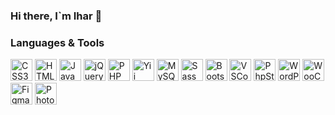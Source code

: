 ### Hi there, I`m Ihar 👋

### Languages & Tools
<p>
  <img src="https://cdn.jsdelivr.net/gh/devicons/devicon/icons/css3/css3-original.svg" width="35" height="35" alt="CSS3">
  <img src="https://cdn.jsdelivr.net/gh/devicons/devicon/icons/html5/html5-original.svg" width="35" height="35" alt="HTML5">
  <img src="https://cdn.jsdelivr.net/gh/devicons/devicon/icons/javascript/javascript-original.svg" width="35" height="35" alt="JavaScript">
  <img src="https://cdn.jsdelivr.net/gh/devicons/devicon/icons/jquery/jquery-original.svg" width="35" height="35" alt="jQuery">
  <img src="https://cdn.jsdelivr.net/gh/devicons/devicon/icons/php/php-original.svg" width="35" height="35" alt="PHP">
  <img src="https://cdn.jsdelivr.net/gh/devicons/devicon/icons/yii/yii-original.svg" width="35" height="35" alt="Yii">
  <img src="https://cdn.jsdelivr.net/gh/devicons/devicon/icons/mysql/mysql-original.svg" width="35" height="35" alt="MySQL">
  <img src="https://cdn.jsdelivr.net/gh/devicons/devicon/icons/sass/sass-original.svg" width="35" height="35" alt="Sass">
  <img src="https://cdn.jsdelivr.net/gh/devicons/devicon/icons/bootstrap/bootstrap-original.svg" width="35" height="35" alt="Bootstrap">
  <img src="https://cdn.jsdelivr.net/gh/devicons/devicon/icons/vscode/vscode-original.svg" width="35" height="35" alt="VSCode">
  <img src="https://cdn.jsdelivr.net/gh/devicons/devicon/icons/phpstorm/phpstorm-original.svg" width="35" height="35" alt="PhpStorm">
  <img src="https://cdn.jsdelivr.net/gh/devicons/devicon/icons/wordpress/wordpress-plain.svg" width="35" height="35" alt="WordPress">
  <img src="https://cdn.jsdelivr.net/gh/devicons/devicon/icons/woocommerce/woocommerce-original.svg" width="35" height="35" alt="WooCommerce">
  <img src="https://cdn.jsdelivr.net/gh/devicons/devicon/icons/figma/figma-original.svg" width="35" height="35" alt="Figma">
  <img src="https://cdn.jsdelivr.net/gh/devicons/devicon/icons/photoshop/photoshop-plain.svg" width="35" height="35" alt="Photoshop">
</p>

<!--
**cryoweb/cryoweb** is a ✨ _special_ ✨ repository because its `README.md` (this file) appears on your GitHub profile.

Here are some ideas to get you started:

- 🔭 I’m currently working on ...
- 🌱 I’m currently learning ...
- 👯 I’m looking to collaborate on ...
- 🤔 I’m looking for help with ...
- 💬 Ask me about ...
- 📫 How to reach me: ...
- 😄 Pronouns: ...
- ⚡ Fun fact: ...
-->
